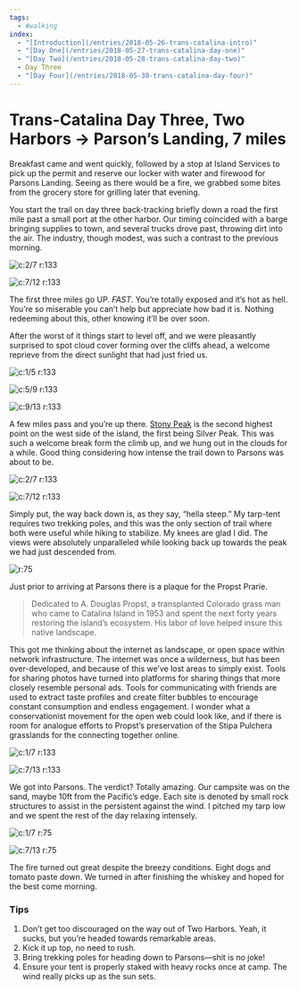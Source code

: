 ```yaml
---
tags:
  - #walking
index:
  - "[Introduction](/entries/2018-05-26-trans-catalina-intro)"
  - "[Day One](/entries/2018-05-27-trans-catalina-day-one)"
  - "[Day Two](/entries/2018-05-28-trans-catalina-day-two)"
  - Day Three
  - "[Day Four](/entries/2018-05-30-trans-catalina-day-four)"
---
```


# Trans-Catalina Day Three, Two Harbors → Parson’s Landing, 7 miles

Breakfast came and went quickly, followed by a stop at Island Services to pick up the permit and reserve our locker with water and firewood for Parsons Landing. Seeing as there would be a fire, we grabbed some bites from the grocery store for grilling later that evening.

You start the trail on day three back-tracking briefly down a road the first mile past a small port at the other harbor. Our timing coincided with a barge bringing supplies to town, and several trucks drove past, throwing dirt into the air. The industry, though modest, was such a contrast to the previous morning.

<!-- more -->

![c:2/7 r:133](27-hell-hike_133.jpg)

![c:7/12 r:133](28-trail_133.jpg)

The first three miles go UP. *FAST*. You’re totally exposed and it’s hot as hell. You’re so miserable you can’t help but appreciate how bad it is. Nothing redeeming about this, other knowing it’ll be over soon.

After the worst of it things start to level off, and we were pleasantly surprised to spot cloud cover forming over the cliffs ahead, a welcome reprieve from the direct sunlight that had just fried us.

![c:1/5 r:133](29-jon_133.jpg)

![c:5/9 r:133](30-jk_133.jpg)

![c:9/13 r:133](31-trail_133.jpg)

A few miles pass and you’re up there. [Stony Peak](https://www.ngs.noaa.gov/cgi-bin/ds_mark.prl?PidBox=DY3012) is the second highest point on the west side of the island, the first being Silver Peak. This was such a welcome break form the climb up, and we hung out in the clouds for a while. Good thing considering how intense the trail down to Parsons was about to be.

![c:2/7 r:133](32-jk_133.jpg)

![c:7/12 r:133](33-parsons_133.jpg)

Simply put, the way back down is, as they say, “hella steep.” My tarp-tent requires two trekking poles, and this was the only section of trail where both were useful while hiking to stabilize. My knees are glad I did. The views were absolutely unparalleled while looking back up towards the peak we had just descended from.

![r:75](34-peak_75.jpg)

Just prior to arriving at Parsons there is a plaque for the Propst Prarie.

> Dedicated to A. Douglas Propst, a transplanted Colorado grass man who came to Catalina Island in 1953 and spent the next forty years restoring the island’s ecosystem. His labor of love helped insure this native landscape.

This got me thinking about the internet as landscape, or open space within network infrastructure. The internet was once a wilderness, but has been over-developed, and because of this we’ve lost areas to simply exist. Tools for sharing photos have turned into platforms for sharing things that more closely resemble personal ads. Tools for communicating with friends are used to extract taste profiles and create filter bubbles to encourage constant consumption and endless engagement. I wonder what a conservationist movement for the open web could look like, and if there is room for analogue efforts to Propst’s preservation of the Stipa Pulchera grasslands for the connecting together online.

![c:1/7 r:133](35-grass-man_133.jpg)

![c:7/13 r:133](36-tarp_133.jpg)

We got into Parsons. The verdict? Totally amazing. Our campsite was on the sand, maybe 10ft from the Pacific’s edge. Each site is denoted by small rock structures to assist in the persistent against the wind. I pitched my tarp low and we spent the rest of the day relaxing intensely.

![c:1/7 r:75](37-beach_75.jpg)

![c:7/13 r:75](38-yo_75.jpg)

The fire turned out great despite the breezy conditions. Eight dogs and tomato paste down. We turned in after finishing the whiskey and hoped for the best come morning.

### Tips

1. Don’t get too discouraged on the way out of Two Harbors. Yeah, it sucks, but you’re headed towards remarkable areas.
2. Kick it up top, no need to rush.
3. Bring trekking poles for heading down to Parsons—shit is no joke!
4. Ensure your tent is properly staked with heavy rocks once at camp. The wind really picks up as the sun sets.